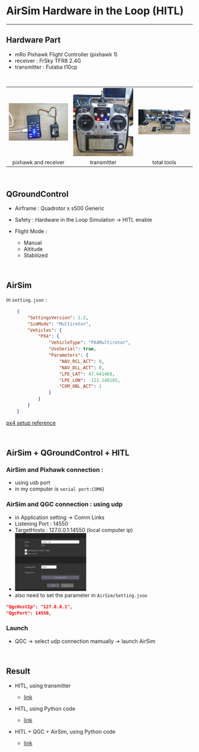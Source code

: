 # AirSim Hardware in the Loop (HITL)

---

## Hardware Part

- mRo Pixhawk Flight Controller (pixhawk 1)
- receiver : FrSky TFR8 2.4G
- transmitter : Futaba t10cp

<br>

<table>
    <tr>
        <td><center><img src="https://github.com/Zong-Xi/AirSim-Hardware-in-the-Loop/blob/master/picture/20210220_125103.jpg" ></center></td>
        <td><center><img src="https://github.com/Zong-Xi/AirSim-Hardware-in-the-Loop/blob/master/picture/20210220_125113.jpg" ></center></td>
        <td><center><img src="https://github.com/Zong-Xi/AirSim-Hardware-in-the-Loop/blob/master/picture/20210220_125045.jpg" ></center></td>
    </tr>
    <tr>
        <td><center>pixhawk and receiver</center></td>
        <td><center>transmitter</center></td>
        <td><center>total tools</center></td>
    </tr>
</table>

<br>

## QGroundControl
- Airframe : Quadrotor x s500 Generic
- Safety : Hardware in the Loop Simulation -> HITL enable
  
- Flight Mode : 
  - Manual
  - Altitude
  - Stabilized

<br>

## AirSim 
in `setting.json` :
```json
    {
        "SettingsVersion": 1.2,
        "SimMode": "Multirotor",
        "Vehicles": {
            "PX4": {
                "VehicleType": "PX4Multirotor",
                "UseSerial": true,
                "Parameters": {
                    "NAV_RCL_ACT": 0,
                    "NAV_DLL_ACT": 0,
                    "LPE_LAT": 47.641468,
                    "LPE_LON": -122.140165,
                    "COM_OBL_ACT": 1
                }
            }
        }
    }
```
[px4 setup reference](<https://github.com/Microsoft/AirSim/blob/master/docs/px4_setup.md>)

<br>

## AirSim + QGroundControl + HITL 
### AirSim and Pixhawk connection : 
- using usb port 
- in my computer is `serial port:COM6`)
### AirSim and QGC connection : using udp 
- in Application setting -> Comm Links
- Listening Port : 14550
- TargetHosts : 127.0.0.1:14550 (local computer ip) 
- <img src="https://github.com/Zong-Xi/AirSim-Hardware-in-the-Loop/blob/master/picture/QGC.png" width="40%" height="40%" />
- also need to set the parameter in `AirSim/Setting.json`
``` json
"QgcHostIp": "127.0.0.1", 
"QgcPort": 14550, 
```
### Launch 
- QGC -> select udp connection mamually -> launch AirSim 

<BR>

    
## Result
- HITL, using transmitter 
    - [link](<https://youtu.be/jm2-Q2Wo8pk>)

- HITL, using Python code
    - [link](<https://youtu.be/XE08pVrVFdY>)
- HITL + QGC + AirSim, using Python code 
    - [link](<https://youtu.be/i28x2xz901E>)
